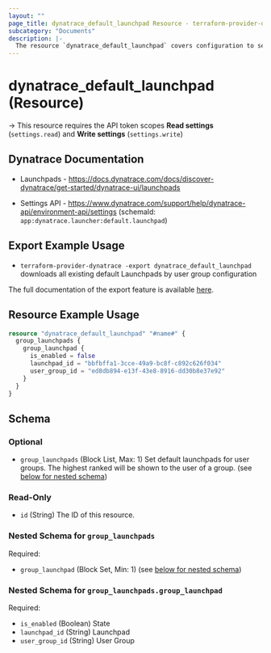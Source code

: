 ```yaml
---
layout: ""
page_title: dynatrace_default_launchpad Resource - terraform-provider-dynatrace"
subcategory: "Documents"
description: |-
  The resource `dynatrace_default_launchpad` covers configuration to set default Launchpads by user group
---
```


# dynatrace_default_launchpad (Resource)

-> This resource requires the API token scopes **Read settings** (`settings.read`) and **Write settings** (`settings.write`)

## Dynatrace Documentation

- Launchpads - https://docs.dynatrace.com/docs/discover-dynatrace/get-started/dynatrace-ui/launchpads

- Settings API - https://www.dynatrace.com/support/help/dynatrace-api/environment-api/settings (schemaId: `app:dynatrace.launcher:default.launchpad`)

## Export Example Usage

- `terraform-provider-dynatrace -export dynatrace_default_launchpad` downloads all existing default Launchpads by user group configuration

The full documentation of the export feature is available [here](https://dt-url.net/h203qmc).

## Resource Example Usage

```terraform
resource "dynatrace_default_launchpad" "#name#" {
  group_launchpads {
    group_launchpad {
      is_enabled = false
      launchpad_id = "bbfbffa1-3cce-49a9-bc8f-c892c626f034"
      user_group_id = "ed8db894-e13f-43e8-8916-dd30b8e37e92"
    }
  }
}
```

<!-- schema generated by tfplugindocs -->
## Schema

### Optional

- `group_launchpads` (Block List, Max: 1) Set default launchpads for user groups. The highest ranked will be shown to the user of a group. (see [below for nested schema](#nestedblock--group_launchpads))

### Read-Only

- `id` (String) The ID of this resource.

<a id="nestedblock--group_launchpads"></a>
### Nested Schema for `group_launchpads`

Required:

- `group_launchpad` (Block Set, Min: 1) (see [below for nested schema](#nestedblock--group_launchpads--group_launchpad))

<a id="nestedblock--group_launchpads--group_launchpad"></a>
### Nested Schema for `group_launchpads.group_launchpad`

Required:

- `is_enabled` (Boolean) State
- `launchpad_id` (String) Launchpad
- `user_group_id` (String) User Group
